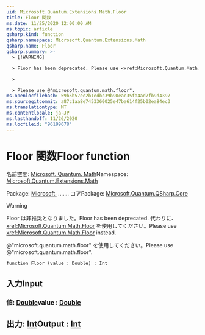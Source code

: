 ```yaml
---
uid: Microsoft.Quantum.Extensions.Math.Floor
title: Floor 関数
ms.date: 11/25/2020 12:00:00 AM
ms.topic: article
qsharp.kind: function
qsharp.namespace: Microsoft.Quantum.Extensions.Math
qsharp.name: Floor
qsharp.summary: >-
  > [!WARNING]

  > Floor has been deprecated. Please use <xref:Microsoft.Quantum.Math.Floor> instead.

  >

  > Please use @"microsoft.quantum.math.floor".
ms.openlocfilehash: 59b5b57ee2b1edbc39b90eac35fa4ad7fb9d4397
ms.sourcegitcommit: a87c1aa8e7453360025e47ba614f25b02ea84ec3
ms.translationtype: MT
ms.contentlocale: ja-JP
ms.lasthandoff: 11/26/2020
ms.locfileid: "96199678"
---
```

# <a name="floor-function"></a><span data-ttu-id="aa4bd-102">Floor 関数</span><span class="sxs-lookup"><span data-stu-id="aa4bd-102">Floor function</span></span>

<span data-ttu-id="aa4bd-103">名前空間: [Microsoft. Quantum. Math](xref:Microsoft.Quantum.Extensions.Math)</span><span class="sxs-lookup"><span data-stu-id="aa4bd-103">Namespace: [Microsoft.Quantum.Extensions.Math](xref:Microsoft.Quantum.Extensions.Math)</span></span>

<span data-ttu-id="aa4bd-104">Package: [Microsoft.](https://nuget.org/packages/Microsoft.Quantum.QSharp.Core) ....... コア</span><span class="sxs-lookup"><span data-stu-id="aa4bd-104">Package: [Microsoft.Quantum.QSharp.Core](https://nuget.org/packages/Microsoft.Quantum.QSharp.Core)</span></span>


> [!WARNING]
> <span data-ttu-id="aa4bd-105">Floor は非推奨となりました。</span><span class="sxs-lookup"><span data-stu-id="aa4bd-105">Floor has been deprecated.</span></span> <span data-ttu-id="aa4bd-106">代わりに、<xref:Microsoft.Quantum.Math.Floor> を使用してください。</span><span class="sxs-lookup"><span data-stu-id="aa4bd-106">Please use <xref:Microsoft.Quantum.Math.Floor> instead.</span></span>
>
> <span data-ttu-id="aa4bd-107">@"microsoft.quantum.math.floor" を使用してください。</span><span class="sxs-lookup"><span data-stu-id="aa4bd-107">Please use @"microsoft.quantum.math.floor".</span></span>



```qsharp
function Floor (value : Double) : Int
```


## <a name="input"></a><span data-ttu-id="aa4bd-108">入力</span><span class="sxs-lookup"><span data-stu-id="aa4bd-108">Input</span></span>

### <a name="value--double"></a><span data-ttu-id="aa4bd-109">値: [Double](xref:microsoft.quantum.lang-ref.double)</span><span class="sxs-lookup"><span data-stu-id="aa4bd-109">value : [Double](xref:microsoft.quantum.lang-ref.double)</span></span>





## <a name="output--int"></a><span data-ttu-id="aa4bd-110">出力: [Int](xref:microsoft.quantum.lang-ref.int)</span><span class="sxs-lookup"><span data-stu-id="aa4bd-110">Output : [Int](xref:microsoft.quantum.lang-ref.int)</span></span>

